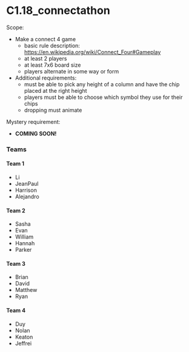 # C1.18_connectathon

Scope: 
- Make a connect 4 game
  - basic rule description: https://en.wikipedia.org/wiki/Connect_Four#Gameplay
  - at least 2 players
  - at least 7x6 board size
  - players alternate in some way or form
- Additional requirements:
  - must be able to pick any height of a column and have the chip placed at the right height
  - players must be able to choose which symbol they use for their chips
  - dropping must animate
 
 
Mystery requirement: 
- <b>COMING SOON!</b>

### Teams

#### Team 1
- Li
- JeanPaul
- Harrison
- Alejandro

#### Team 2
- Sasha
- Evan
- William 
- Hannah 
- Parker

#### Team 3
- Brian
- David
- Matthew
- Ryan

#### Team 4
- Duy
- Nolan
- Keaton
- Jeffrei
